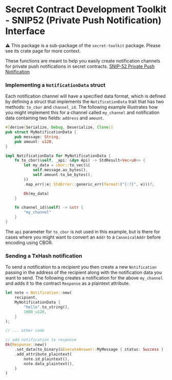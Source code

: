 # Secret Contract Development Toolkit - SNIP52 (Private Push Notification) Interface

⚠️ This package is a sub-package of the `secret-toolkit` package. Please see its crate page for more context.

These functions are meant to help you easily create notification channels for private push notifications in secret contracts. [SNIP-52 Private Push Notification](https://github.com/SolarRepublic/SNIPs/blob/feat/snip-52/SNIP-52.md)

### Implementing a `NotificationData` struct

Each notification channel will have a specified data format, which is defined by defining a struct that implements the `NotificationData` trait that has two methods: `to_cbor` and `channel_id`. The following example illustrates how you might implement this for a channel called `my_channel` and notification data containing two fields: `address` and `amount`.

```rust
#[derive(Serialize, Debug, Deserialize, Clone)]
pub struct MyNotificationData {
    pub message: String,
    pub amount: u128,
}

impl NotificationData for MyNotificationData {
    fn to_cbor(&self, _api: &dyn Api) -> StdResult<Vec<u8>> {
        let my_data = cbor::to_vec(&(
            self.message.as_bytes(),
            self.amount.to_be_bytes(),
        ))
        .map_err(|e| StdError::generic_err(format!("{:?}", e)))?;

        Ok(my_data)
    }

    fn channel_id(&self) -> &str {
        "my_channel"
    }
}
```

The `api` parameter for `to_cbor` is not used in this example, but is there for cases where you might want to convert an `Addr` to a `CanonicalAddr` before encoding using CBOR.

### Sending a TxHash notification

To send a notification to a recipient you then create a new `Notification` passing in the address of the recipient along with the notification data you want to send. The following creates a notification for the above `my_channel` and adds it to the contract `Response` as a plaintext attribute.

```rust
let note = Notification::new(
    recipient,
    MyNotificationData {
        "hello".to_string(),
        1000_u128,
    }
);

// ... other code

// add notification to response
Ok(Response::new()
    .set_data(to_binary(&ExecuteAnswer::MyMessage { status: Success } )?)
    .add_attribute_plaintext(
        note.id_plaintext(),
        note.data_plaintext(),
    )
)
```

